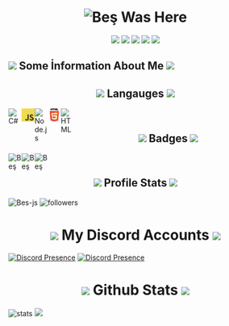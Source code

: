 <h1 align="center"> </🌼Beş>  
<img src="https://readme-typing-svg.herokuapp.com?font=Fira+Code&duration=2500&pause=500&color=14FF00&width=435&lines=%F0%9F%8C%BC+Destek+%26+%C4%B0leti%C5%9Fim+%C4%B0%C3%A7in%3A+Be%C5%9F%230005" alt="Beş Was Here" />
</h1>
<p align="center">
 <a href="https://discord.com/users/928259219038302258" target"blank_"><img src="https://img.shields.io/badge/Discord%20-7289DA.svg?&style=for-the-badge&logo=discord&logoColor=white"></a>
  <a href="https://www.github.com/Bes-js" target"blank_"><img src="https://img.shields.io/badge/GitHub%20-191717.svg?&style=for-the-badge&logo=github&logoColor=white"></a>
 <a href="https://top.gg/bot/854463472318677022" target"blank_"><img src="https://top.gg/api/widget/854463472318677022.svg"></a>
  <a href="https://open.spotify.com/user/vwuht447wffml59xtfokakivv?si=26736c6f81d34c45&nd=1" target"blank_"><img src="https://img.shields.io/badge/Spotify%20-1ed760.svg?&style=for-the-badge&logo=spotify&logoColor=white"></a>
 <a href="https://www.instagram.com/_berknt" target"blank_"><img src="https://img.shields.io/badge/INSTAGRAM%20-DC3175.svg?&style=for-the-badge&logo=instagram&logoColor=white"></a>

  
 
 ##  <img src="https://cdn.discordapp.com/emojis/947134506484244501.gif?size=128&quality=lossless" width="30px"> Some İnformation About Me  <img src="https://cdn.discordapp.com/emojis/947134506484244501.gif?size=128&quality=lossless" width="30px">

 <h2 align="center"> <img src="https://cdn.discordapp.com/emojis/825773478892011571.gif?size=128&quality=lossless" width="30px"> Langauges <img src="https://cdn.discordapp.com/emojis/825773478892011571.gif?size=128&quality=lossless" width="30px"> </h2>
 
 <img align="left" alt="C#" width="26px" src="https://cdn.discordapp.com/emojis/991406121757720616.png?size=96" />
<img align="left" alt="JavaScript" width="26px" src="https://raw.githubusercontent.com/github/explore/80688e429a7d4ef2fca1e82350fe8e3517d3494d/topics/javascript/javascript.png" />
 <img align="left" alt="Node.js" width="26px" src="https://cdn.discordapp.com/emojis/707102713800032317.png?size=96" />
<img align="left" alt="HTML" width="26px" src="https://raw.githubusercontent.com/github/explore/80688e429a7d4ef2fca1e82350fe8e3517d3494d/topics/html/html.png" />
<img align="left" alt="HTML" width="26px" src="https://cdn.discordapp.com/emojis/991406123489972284.png?size=128&quality=lossless" />
</br>

<h2 align="center"> <img src="https://cdn.discordapp.com/emojis/842489729555759175.gif?size=128&quality=lossless" width="30px"> Badges <img src="https://cdn.discordapp.com/emojis/842489729555759175.gif?size=128&quality=lossless" width="30px"> </h2>

<img align="left" alt="Beş" width="26px" src="https://cdn.discordapp.com/attachments/950167988127006821/1045777095957168218/Snapchat-Offical-Lens-Creator-Badge.png" />
 <img align="left" alt="Beş" width="26px" src="https://cdn.discordapp.com/attachments/950167988127006821/1045777834607640646/230x0w.png" />
 <img align="left" alt="Beş" width="26px" src="https://cdn.discordapp.com/emojis/1042377154350043228.png?size=96" />
</br>

<h2 align="center"><img src="https://cdn.discordapp.com/emojis/946129029604474920.gif?size=128&quality=lossless" width="30px"> Profile Stats <img src="https://cdn.discordapp.com/emojis/946129029604474920.gif?size=128&quality=lossless" width="30px"> </h2>
<img src="https://komarev.com/ghpvc/?username=Bes-js&label=Ziyaretçi%20Sayısı&color=552b75" alt="Bes-js" />
<img alt="followers" title="Github'dan Takip Et" src="https://img.shields.io/github/followers/Bes-js?color=236ad3&labelColor=1155ba&style=for-the-badge&logo=github&label=follower"/></a>


<h1 align="center"> <img src="https://cdn.discordapp.com/emojis/842491787955142656.gif?size=128&quality=lossless" width="30px"> My Discord Accounts <img src="https://cdn.discordapp.com/emojis/842491787955142656.gif?size=128&quality=lossless" width="30px"> </h1>

[![Discord Presence](https://lanyard-profile-readme.vercel.app/api/928259219038302258?hideDiscrim=true)](https://discord.com/users/928259219038302258)
[![Discord Presence](https://lanyard-profile-readme.vercel.app/api/798615228728082462?hideDiscrim=true)](https://discord.com/users/798615228728082462)

<h1 align="center"> <img src="https://cdn.discordapp.com/emojis/750393876077871197.webp?size=128&quality=lossless" width="30px"> Github Stats <img src="https://cdn.discordapp.com/emojis/750393876077871197.webp?size=128&quality=lossless" width="30px"> </h1>
<p align="left">
   <img src="https://github-readme-stats.vercel.app/api?username=Bes-js&count_private=true&show_icons=true&theme=midnight-purple&hide_border=true" width="%150" height="150px" alt="stats" />
   <img src="https://github-readme-stats.vercel.app/api/top-langs/?username=Bes-js&layout=compact&show_icons=true&theme=midnight-purple&hide_border=true"width="%100" height="150px" />
